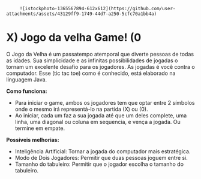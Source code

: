          ![istockphoto-1365567894-612x612](https://github.com/user-attachments/assets/43129ff9-1749-44d7-a250-5cfc70a1bb4a)



 
 #                                     X) Jogo da velha Game! (0
   O Jogo da Velha é um passatempo atemporal que diverte pessoas de todas as idades. Sua simplicidade e as infinitas possibilidades de jogadas o tornam um excelente desafio para os jogadores. As jogadas é você contra o computador. Esse (tic tac toe) como é conhecido, está elaborado na linguagem Java.

**Como funciona:**

   - Para iniciar o game, ambos os jogadores tem que optar entre 2 símbolos onde o mesmo irá representá-lo na partida (X) ou (0).
   - Ao iniciar, cada um faz a sua jogada até que um deles complete, uma linha, uma diagonal ou coluna em sequencia, e vença a jogada. Ou termine em empate.

 **Possiveis melhorias:**

- Inteligência Artificial: Tornar a jogada do computador mais estratégica.
- Modo de Dois Jogadores: Permitir que duas pessoas joguem entre si.
- Tamanho do tabuleiro: Permitir que o jogador escolha o tamanho do tabuleiro.

